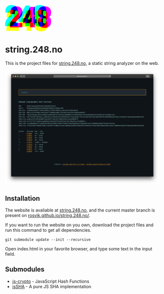 <img src="docs/248-logo.svg" width="150" alt="248">


# string.248.no

This is the project files for [string.248.no](https://string.248.no), a static string analyzer on the web.

![screenshot](docs/screenshot.png)

## Installation

The website is avaliable at [string.248.no](https://string.248.no), and the current master branch is present on [rosvik.github.io/string.248.no/](https://rosvik.github.io/string.248.no/). 

If you want to run the website on you own, download the project files and run this command to get all dependencies.

```
git submodule update --init --recursive
```

Open index.html in your favorite browser, and type some text in the input field.

## Submodules

* [js-crypto](https://github.com/jbt/js-crypto) - JavaScript Hash Functions
* [jsSHA](https://github.com/Caligatio/jsSHA) - A pure JS SHA implementation
